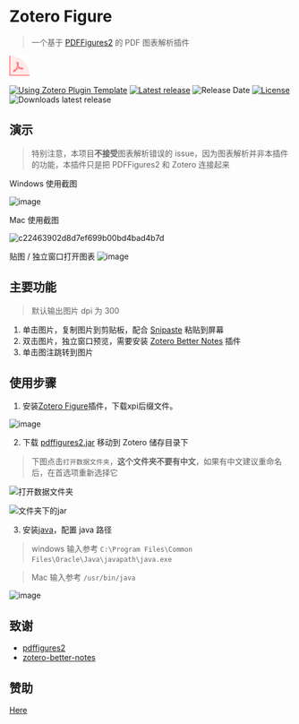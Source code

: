 # Zotero Figure
> 一个基于 [PDFFigures2](http://pdffigures2.allenai.org/) 的 PDF 图表解析插件

<img src="addon/chrome/content/icons/favicon.png" width="36px" height="36px">

[![Using Zotero Plugin Template](https://img.shields.io/badge/Using-Zotero%20Plugin%20Template-blue?style=flat-round&logo=github)](https://github.com/windingwind/zotero-plugin-template)
[![Latest release](https://img.shields.io/github/v/release/MuiseDestiny/zotero-figure)](https://github.com/MuiseDestiny/zotero-figure/releases)
![Release Date](https://img.shields.io/github/release-date/MuiseDestiny/zotero-figure?color=9cf)
[![License](https://img.shields.io/github/license/MuiseDestiny/zotero-figure)](https://github.com/MuiseDestiny/zotero-figure/blob/master/LICENSE)
![Downloads latest release](https://img.shields.io/github/downloads/MuiseDestiny/zotero-figure/latest/total?color=yellow)

## 演示
> 特别注意，本项目**不接受**图表解析错误的 issue，因为图表解析并非本插件的功能，本插件只是把 PDFFigures2 和 Zotero 连接起来


Windows 使用截图

![image](https://github.com/MuiseDestiny/zotero-figure/assets/51939531/e60c2fbe-e36d-41e3-a42d-74d51e22facf)

Mac 使用截图

![c22463902d8d7ef699b00bd4bad4b7d](https://github.com/MuiseDestiny/zotero-figure/assets/51939531/fba88e37-4aaa-491b-a2fa-85f6e1511b72)

贴图 / 独立窗口打开图表
![image](https://github.com/MuiseDestiny/zotero-figure/assets/51939531/341cf5c5-db4b-4a64-a1f7-ae0d0b771619)


## 主要功能
> 默认输出图片 dpi 为 300


1. 单击图片，复制图片到剪贴板，配合 [Snipaste](https://www.snipaste.com/) 粘贴到屏幕
2. 双击图片，独立窗口预览，需要安装 [Zotero Better Notes](https://github.com/windingwind/zotero-better-notes) 插件
3. 单击图注跳转到图片

## 使用步骤

1. 安装[Zotero Figure](https://github.com/MuiseDestiny/zotero-figure/releases)插件，下载xpi后缀文件。

![image](https://github.com/MuiseDestiny/zotero-figure/assets/51939531/5f3cc96b-6cdc-4085-830d-001575d52f8e)

2. 下载 [pdffigures2.jar](https://github.com/MuiseDestiny/zotero-figure/blob/bootstrap/pdffigures2.jar) 移动到 Zotero 储存目录下
> 下图点击`打开数据文件夹`，**这个文件夹不要有中文**，如果有中文建议重命名后，在首选项重新选择它

![打开数据文件夹](https://github.com/MuiseDestiny/zotero-figure/assets/51939531/6b85cb30-0946-416e-99ed-9ea14f57f2df)

![文件夹下的jar](https://github.com/MuiseDestiny/zotero-figure/assets/51939531/8e8c3af3-7850-4346-bd7f-d7ab6600b75e)

3. 安装[java](https://www.oracle.com/java/technologies/javase/jdk18-archive-downloads.html)，配置 java 路径
> windows 输入参考 `C:\Program Files\Common Files\Oracle\Java\javapath\java.exe`

> Mac 输入参考 `/usr/bin/java`

![image](https://github.com/MuiseDestiny/zotero-figure/assets/51939531/ffb3c82a-7a34-46dd-9b14-64797ad2944b)



## 致谢
- [pdffigures2](https://github.com/allenai/pdffigures2) 
- [zotero-better-notes](https://github.com/windingwind/zotero-better-notes)

## 赞助

[Here](https://github.com/MuiseDestiny/zotero-reference#%E8%B5%9E%E5%8A%A9)


